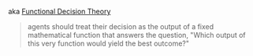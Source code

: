 aka [Functional Decision Theory](https://arxiv.org/abs/1710.05060)

>agents should treat their decision as the output of a fixed mathematical function that answers the question, "Which output of this very function would yield the best outcome?"